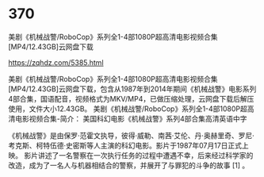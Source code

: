 # 370
美剧《机械战警/RoboCop》系列全1-4部1080P超高清电影视频合集[MP4/12.43GB]云网盘下载

https://zqhdz.com/5385.html

美剧《机械战警/RoboCop》系列全1-4部1080P超高清电影视频合集[MP4/12.43GB]云网盘下载，包含从1987年到2014年期间《机械战警》电影系列4部合集，国语配音，视频格式为MKV/MP4，已做压缩处理，云网盘下载后解压使用，文件大小12.43GB。
美剧《机械战警/RoboCop》系列全1-4部1080P超高清电影视频合集-简介：
美国科幻电影《机械战警》系列4部合集高清英语中字

《机械战警》是由保罗·范霍文执导，彼得·威勒、南茜·艾伦、丹·奥赫里奇、罗尼·考克斯、柯特伍德·史密斯等人主演的科幻电影。影片于1987年07月17日正式上映。
影片讲述了一名警察在一次执行任务的过程中遭遇不幸，后来经过科学家的改造，成为了一名人与机器相结合的警察，并展开了与罪犯的斗争的故事 [1]  。
